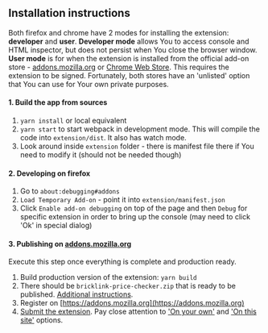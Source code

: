 ## Installation instructions

Both firefox and chrome have 2 modes for installing the extension: **developer** and **user**. **Developer mode** allows You to access console and HTML inspector, but does not persist when You close the browser window. **User mode** is for when the extension is installed from the official add-on store - [addons.mozilla.org](https://addons.mozilla.org/en-US/firefox/) or [Chrome Web Store](https://chrome.google.com/webstore/category/extensions). This requires the extension to be signed. Fortunately, both stores have an 'unlisted' option that You can use for Your own private purposes.


#### 1. Build the app from sources

1. `yarn install` or local equivalent
2. `yarn start` to start webpack in development mode. This will compile the code into `extension/dist`. It also has watch mode.
3. Look around inside `extension` folder - there is manifest file there if You need to modify it (should not be needed though)


#### 2. Developing on firefox

1. Go to `about:debugging#addons`
2. `Load Temporary Add-on` - point it into `extension/manifest.json`
3. Click `Enable add-on debugging` on top of the page and then `Debug` for specific extension in order to bring up the console (may need to click 'Ok' in special dialog)


#### 3. Publishing on [addons.mozilla.org](https://addons.mozilla.org/en-US/firefox/)

Execute this step once everything is complete and production ready.

1. Build production version of the extension: `yarn build`
2. There should be `bricklink-price-checker.zip` that is ready to be published. [Additional instructions](https://developer.mozilla.org/en-US/docs/Mozilla/Add-ons/WebExtensions/Package_your_extension_).
3. Register on [https://addons.mozilla.org](https://addons.mozilla.org)
4. [Submit the extension](https://developer.mozilla.org/en-US/docs/Mozilla/Add-ons/Distribution/Submitting_an_add-on). Pay close attention to ['On your own'](https://developer.mozilla.org/en-US/docs/Mozilla/Add-ons/Distribution/Submitting_an_add-on#Self-distribution) and ['On this site'](https://developer.mozilla.org/en-US/docs/Mozilla/Add-ons/Distribution/Submitting_an_add-on#Self-distribution) options.
